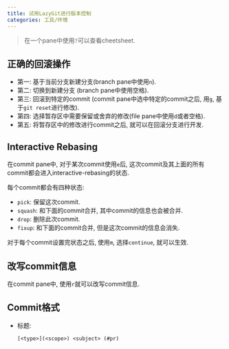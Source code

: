 ```yaml
---
title: 试用LazyGit进行版本控制
categories: 工具/环境
---
```


> 在一个pane中使用`?`可以查看cheetsheet.



## 正确的回滚操作

* 第一: 基于当前分支新建分支(branch pane中使用`n`).
* 第二: 切换到新建分支 (branch pane中使用空格).
* 第三: 回滚到特定的commit (commit pane中选中特定的commit之后, 用`g`, 基于`git reset`进行修改).
* 第四: 选择暂存区中需要保留或舍弃的修改(file pane中使用`d`或者空格).
* 第五: 将暂存区中的修改进行commit之后, 就可以在回滚分支进行开发.



## Interactive Rebasing

在commit pane中, 对于某次commit使用`e`后, 这次commit及其上面的所有commit都会进入interactive-rebasing的状态.

每个commit都会有四种状态:

* `pick`: 保留这次commit.
* `squash`: 和下面的commit合并, 其中commit的信息也会被合并.
* `drop`: 删除此次commit.
* `fixup`: 和下面的commit合并, 但是这次commit的信息会消失.

对于每个commit设置完状态之后, 使用`m`, 选择`continue`, 就可以生效.



## 改写commit信息

在commit pane中, 使用`r`就可以改写commit信息.



## Commit格式

* 标题: 

  ```
  [<type>](<scope>) <subject> (#pr)
  ```
